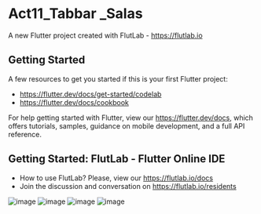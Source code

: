 # Act11_Tabbar _Salas

A new Flutter project created with FlutLab - https://flutlab.io

## Getting Started

A few resources to get you started if this is your first Flutter project:

- https://flutter.dev/docs/get-started/codelab
- https://flutter.dev/docs/cookbook

For help getting started with Flutter, view our
https://flutter.dev/docs, which offers tutorials,
samples, guidance on mobile development, and a full API reference.

## Getting Started: FlutLab - Flutter Online IDE

- How to use FlutLab? Please, view our https://flutlab.io/docs
- Join the discussion and conversation on https://flutlab.io/residents

![image](https://github.com/estrellapopo123/Act11_Tabbar_Felix/assets/144378353/741e758f-1327-4dc3-9c6b-5769de7d632f)
![image](https://github.com/estrellapopo123/Act11_Tabbar_Felix/assets/144378353/4cde754c-e1a6-421f-a76b-5f4ce37555ae)
![image](https://github.com/estrellapopo123/Act11_Tabbar_Felix/assets/144378353/8c30187b-e91e-49c0-a077-6dfa854f80f4)
![image](https://github.com/estrellapopo123/Act11_Tabbar_Felix/assets/144378353/3dad3522-ef1e-4b69-930a-d4000422fda9)



